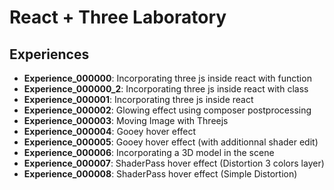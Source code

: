 # React + Three Laboratory

## Experiences

* **Experience_000000**: Incorporating three js inside react with function
* **Experience_000000_2**: Incorporating three js inside react with class
* **Experience_000001**: Incorporating three js inside react
* **Experience_000002**: Glowing effect using composer postprocessing
* **Experience_000003**: Moving Image with Threejs
* **Experience_000004**: Gooey hover effect
* **Experience_000005**: Gooey hover effect (with additionnal shader edit)
* **Experience_000006**: Incorporating a 3D model in the scene
* **Experience_000007**: ShaderPass hover effect (Distortion 3 colors layer)
* **Experience_000008**: ShaderPass hover effect (Simple Distortion)
